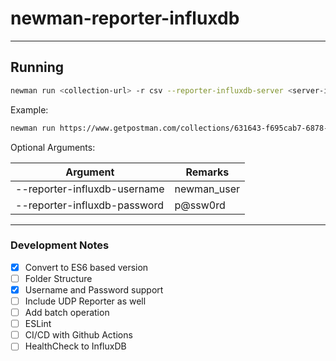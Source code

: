 # newman-reporter-influxdb

---

## Running

```bash
newman run <collection-url> -r csv --reporter-influxdb-server <server-ip> --reporter-influxdb-port <server-port> --reporter-influxdb-name <database-name> --reporter-influxdb-measurement <measurement-name>
```

Example:

```bash
newman run https://www.getpostman.com/collections/631643-f695cab7-6878-eb55-7943-ad88e1ccfd65-JsLv -r csv --reporter-influxdb-server localhost --reporter-influxdb-port 8086 --reporter-influxdb-name api_results
```

Optional Arguments:

**Argument** | **Remarks**
--- | --- 
--reporter-influxdb-username | newman_user
--reporter-influxdb-password | p@ssw0rd

---

### Development Notes

- [x] Convert to ES6 based version
- [ ] Folder Structure
- [x] Username and Password support
- [ ] Include UDP Reporter as well
- [ ] Add batch operation
- [ ] ESLint
- [ ] CI/CD with Github Actions
- [ ] HealthCheck to InfluxDB